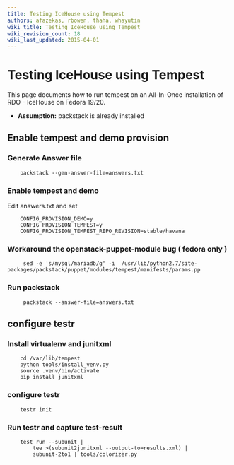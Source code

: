 ```yaml
---
title: Testing IceHouse using Tempest
authors: afazekas, rbowen, thaha, whayutin
wiki_title: Testing IceHouse using Tempest
wiki_revision_count: 18
wiki_last_updated: 2015-04-01
---
```


# Testing IceHouse using Tempest

This page documents how to run tempest on an All-In-Once installation of RDO - IceHouse on Fedora 19/20.

*   **Assumption:** packstack is already installed

## Enable tempest and demo provision

### Generate Answer file

        packstack --gen-answer-file=answers.txt

### Enable tempest and demo

Edit answers.txt and set

        CONFIG_PROVISION_DEMO=y
        CONFIG_PROVISION_TEMPEST=y
        CONFIG_PROVISION_TEMPEST_REPO_REVISION=stable/havana

### Workaround the openstack-puppet-module bug ( fedora only )

         sed -e 's/mysql/mariadb/g' -i  /usr/lib/python2.7/site-packages/packstack/puppet/modules/tempest/manifests/params.pp

### Run packstack

         packstack --answer-file=answers.txt

## configure testr

### Install virtualenv and junitxml

        cd /var/lib/tempest
        python tools/install_venv.py
        source .venv/bin/activate
        pip install junitxml

### configure testr

        testr init

### Run testr and capture test-result

        test run --subunit | 
            tee >(subunit2junitxml --output-to=results.xml) |
            subunit-2to1 | tools/colorizer.py
